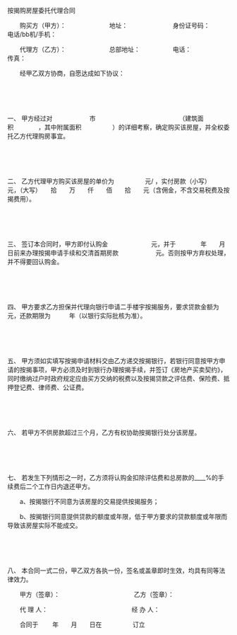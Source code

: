



按揭购房屋委托代理合同



 

　　购买方（甲方）：　　　　　　　地址：　　　　　　　 身份证号码：　　　 电话/bb机/手机：

　　代理方（乙方）：　　　　　　　总部地址：　　　　　 电话：　　　　　　 传真：　　

　　经甲乙双方协商，自愿达成如下协议：

　　

　　

一、
甲方经过对　　　　　　市　　　　　　　　　　　　　　（建筑面积　　　　，其中附属面积　　　　　）的详细考察，确定购买该房屋，并全权委托乙方代理购房事宜。

　　

　　

二、
乙方代理甲方购买该房屋的单价为　　　　　元/ ，实付房款（小写）　　　　元，（大写）　　拾　　万　　仟　　佰　　拾　　元（含佣金，不含交易税费及按揭费用）。

　　

　　

三、
签订本合同时，甲方即付认购金　　　　　　　元，并于　　　　年　　月　　日前来办理按揭申请手续和交清首期房款　　　　　　元。否则按甲方弃权处理，并不得要回认购金。

　　

　　

四、
甲方要求乙方担保并代理向银行申请二手楼宇按揭服务，要求贷款金额为　　　　　　　元，还款期限为　　　年（以银行实际批核为准）。

　　

　　

五、
甲方须如实填写按揭申请材料交由乙方递交按揭银行，若银行同意按甲方申请的按揭事项，甲方必须及时到银行办理按揭手续，并签订《房地产买卖契约》，同时缴纳过户时政府规定应由买方交纳的税费以及按揭贷款之评估费、保险费、抵押登记费、律师费、公证费。　

　　

　　

六、
若甲方不供房款超过三个月，乙方有权协助按揭银行处分该房屋。

　　

　　

七、
若发生下列情形之一时，乙方须将认购金扣除评估费和总房款的____%的手续费后二个工作日内退还甲方。　

　　a、按揭银行不同意为该房屋的交易提供按揭服务；

　　b、按揭银行同意提供贷款的额度或年限，低于甲方要求的贷款额度或年限而导致该房屋实际不能成交。

　　

　　

八、
本合同一式二份，甲乙双方各执一份，签名或盖章即时生效，均具有同等法律效力。　 　　

　　甲方（签章）：　　　　　　　　　　　　乙方（签章）：　

　　代 理 人： 　　　　　　　　　　　　 　经 办 人：

　　合同于　　 年　　月　　日在　　　　　订立